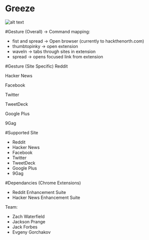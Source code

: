 Greeze
===

![alt text](http://zlwaterfield.com/projects/greeze/img/greeze1.jpg "Myo Greeze")

#Gesture (Overall) -> Command mapping:
- fist and spread -> Open browser (currently to hackthenorth.com)
- thumbtopinky -> open extension
- waveIn -> tabs through sites in extension
- spread -> opens focused link from extension

#Gesture (Site Specific)
Reddit

Hacker News

Facebook

Twitter

TweetDeck

Google Plus

9Gag


#Supported Site
- Reddit
- Hacker News
- Facebook
- Twitter 
- TweetDeck
- Google Plus
- 9Gag


#Dependancies (Chrome Extensions)
- Reddit Enhancement Suite
- Hacker News Enhancement Suite


Team:

- Zach Waterfield
- Jackson Prange
- Jack Forbes
- Evgeny Gorchakov